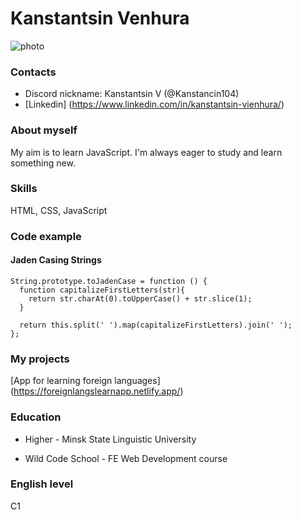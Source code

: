 # Kanstantsin Venhura

![photo](/rsschool-cv/RESUME.jpg)

### Contacts

- Discord nickname: Kanstantsin V (@Kanstancin104)
- [Linkedin] (https://www.linkedin.com/in/kanstantsin-vienhura/)

### About myself

My aim is to learn JavaScript. I'm always eager to study and learn something new.

### Skills

HTML, CSS, JavaScript

### Code example

#### Jaden Casing Strings

```
String.prototype.toJadenCase = function () {
  function capitalizeFirstLetters(str){
    return str.charAt(0).toUpperCase() + str.slice(1);
  }

  return this.split(' ').map(capitalizeFirstLetters).join(' ');
};
```

### My projects

[App for learning foreign languages] (https://foreignlangslearnapp.netlify.app/)

### Education

- Higher - Minsk State Linguistic University

- Wild Code School - FE Web Development course

### English level

C1
